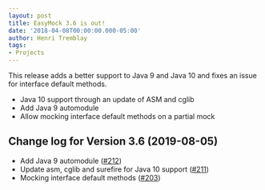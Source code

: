 ```yaml
---
layout: post
title: EasyMock 3.6 is out!
date: '2018-04-08T00:00:00.000-05:00'
author: Henri Tremblay
tags:
- Projects
---
```


This release adds a better support to Java 9 and Java 10 and fixes an issue for interface default methods.

* Java 10 support through an update of ASM and cglib
* Add Java 9 automodule
* Allow mocking interface default methods on a partial mock

Change log for Version 3.6 (2019-08-05)
----------
* Add Java 9 automodule ([#212](https://github.com/easymock/easymock/issues/212))
* Update asm, cglib and surefire for Java 10 support ([#211](https://github.com/easymock/easymock/pull/211))
* Mocking interface default methods ([#203](https://github.com/easymock/easymock/issues/203))
